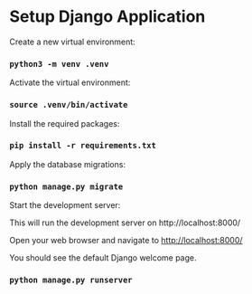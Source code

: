 # Setup Django Application

Create a new virtual environment:

### `python3 -m venv .venv`

Activate the virtual environment:

### `source .venv/bin/activate`

Install the required packages:

### `pip install -r requirements.txt`

Apply the database migrations:

### `python manage.py migrate`

Start the development server:

This will run the development server on http://localhost:8000/

Open your web browser and navigate to [http://localhost:8000/](http://localhost:8000/)

You should see the default Django welcome page.

### `python manage.py runserver`
